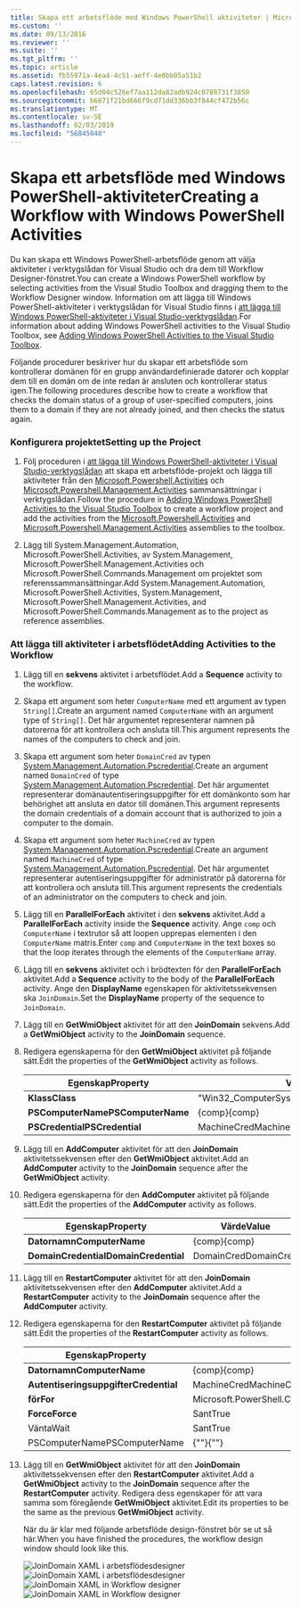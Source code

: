 ```yaml
---
title: Skapa ett arbetsflöde med Windows PowerShell aktiviteter | Microsoft Docs
ms.custom: ''
ms.date: 09/13/2016
ms.reviewer: ''
ms.suite: ''
ms.tgt_pltfrm: ''
ms.topic: article
ms.assetid: fb55971a-4ea4-4c51-aeff-4e0bb05a51b2
caps.latest.revision: 6
ms.openlocfilehash: 65d04c526ef7aa112da82adb924c0789731f3850
ms.sourcegitcommit: b6871f21bd666f9cd71dd336bb3f844cf472b56c
ms.translationtype: MT
ms.contentlocale: sv-SE
ms.lasthandoff: 02/03/2019
ms.locfileid: "56845040"
---
```

# <a name="creating-a-workflow-with-windows-powershell-activities"></a><span data-ttu-id="8942d-102">Skapa ett arbetsflöde med Windows PowerShell-aktiviteter</span><span class="sxs-lookup"><span data-stu-id="8942d-102">Creating a Workflow with Windows PowerShell Activities</span></span>

<span data-ttu-id="8942d-103">Du kan skapa ett Windows PowerShell-arbetsflöde genom att välja aktiviteter i verktygslådan för Visual Studio och dra dem till Workflow Designer-fönstret.</span><span class="sxs-lookup"><span data-stu-id="8942d-103">You can create a Windows PowerShell workflow by selecting activities from the Visual Studio Toolbox and dragging them to the Workflow Designer window.</span></span> <span data-ttu-id="8942d-104">Information om att lägga till Windows PowerShell-aktiviteter i verktygslådan för Visual Studio finns i [att lägga till Windows PowerShell-aktiviteter i Visual Studio-verktygslådan](./adding-windows-powershell-activities-to-the-visual-studio-toolbox.md).</span><span class="sxs-lookup"><span data-stu-id="8942d-104">For information about adding Windows PowerShell activities to the Visual Studio Toolbox, see [Adding Windows PowerShell Activities to the Visual Studio Toolbox](./adding-windows-powershell-activities-to-the-visual-studio-toolbox.md).</span></span>

<span data-ttu-id="8942d-105">Följande procedurer beskriver hur du skapar ett arbetsflöde som kontrollerar domänen för en grupp användardefinierade datorer och kopplar dem till en domän om de inte redan är ansluten och kontrollerar status igen.</span><span class="sxs-lookup"><span data-stu-id="8942d-105">The following procedures describe how to create a workflow that checks the domain status of a group of user-specified computers, joins them to a domain if they are not already joined, and then checks the status again.</span></span>

### <a name="setting-up-the-project"></a><span data-ttu-id="8942d-106">Konfigurera projektet</span><span class="sxs-lookup"><span data-stu-id="8942d-106">Setting up the Project</span></span>

1. <span data-ttu-id="8942d-107">Följ proceduren i [att lägga till Windows PowerShell-aktiviteter i Visual Studio-verktygslådan](./adding-windows-powershell-activities-to-the-visual-studio-toolbox.md) att skapa ett arbetsflöde-projekt och lägga till aktiviteter från den [Microsoft.Powershell.Activities](/dotnet/api/Microsoft.PowerShell.Activities) och [ Microsoft.Powershell.Management.Activities](/dotnet/api/Microsoft.PowerShell.Management.Activities) sammansättningar i verktygslådan.</span><span class="sxs-lookup"><span data-stu-id="8942d-107">Follow the procedure in [Adding Windows PowerShell Activities to the Visual Studio Toolbox](./adding-windows-powershell-activities-to-the-visual-studio-toolbox.md) to create a workflow project and add the activities from the [Microsoft.Powershell.Activities](/dotnet/api/Microsoft.PowerShell.Activities) and [Microsoft.Powershell.Management.Activities](/dotnet/api/Microsoft.PowerShell.Management.Activities) assemblies to the toolbox.</span></span>

2. <span data-ttu-id="8942d-108">Lägg till System.Management.Automation, Microsoft.PowerShell.Activities, av System.Management, Microsoft.PowerShell.Management.Activities och Microsoft.PowerShell.Commands.Management om projektet som referenssammansättningar.</span><span class="sxs-lookup"><span data-stu-id="8942d-108">Add System.Management.Automation, Microsoft.PowerShell.Activities, System.Management, Microsoft.PowerShell.Management.Activities, and Microsoft.PowerShell.Commands.Management as to the project as reference assemblies.</span></span>

### <a name="adding-activities-to-the-workflow"></a><span data-ttu-id="8942d-109">Att lägga till aktiviteter i arbetsflödet</span><span class="sxs-lookup"><span data-stu-id="8942d-109">Adding Activities to the Workflow</span></span>

1. <span data-ttu-id="8942d-110">Lägg till en **sekvens** aktivitet i arbetsflödet.</span><span class="sxs-lookup"><span data-stu-id="8942d-110">Add a **Sequence** activity to the workflow.</span></span>

2. <span data-ttu-id="8942d-111">Skapa ett argument som heter `ComputerName` med ett argument av typen `String[]`.</span><span class="sxs-lookup"><span data-stu-id="8942d-111">Create an argument named `ComputerName` with an argument type of `String[]`.</span></span> <span data-ttu-id="8942d-112">Det här argumentet representerar namnen på datorerna för att kontrollera och ansluta till.</span><span class="sxs-lookup"><span data-stu-id="8942d-112">This argument represents the names of the computers to check and join.</span></span>

3. <span data-ttu-id="8942d-113">Skapa ett argument som heter `DomainCred` av typen [System.Management.Automation.Pscredential](/dotnet/api/System.Management.Automation.PSCredential).</span><span class="sxs-lookup"><span data-stu-id="8942d-113">Create an argument named `DomainCred` of type [System.Management.Automation.Pscredential](/dotnet/api/System.Management.Automation.PSCredential).</span></span> <span data-ttu-id="8942d-114">Det här argumentet representerar domänautentiseringsuppgifter för ett domänkonto som har behörighet att ansluta en dator till domänen.</span><span class="sxs-lookup"><span data-stu-id="8942d-114">This argument represents the domain credentials of a domain account that is authorized to join a computer to the domain.</span></span>

4. <span data-ttu-id="8942d-115">Skapa ett argument som heter `MachineCred` av typen [System.Management.Automation.Pscredential](/dotnet/api/System.Management.Automation.PSCredential).</span><span class="sxs-lookup"><span data-stu-id="8942d-115">Create an argument named `MachineCred` of type [System.Management.Automation.Pscredential](/dotnet/api/System.Management.Automation.PSCredential).</span></span> <span data-ttu-id="8942d-116">Det här argumentet representerar autentiseringsuppgifter för administratör på datorerna för att kontrollera och ansluta till.</span><span class="sxs-lookup"><span data-stu-id="8942d-116">This argument represents the credentials of an administrator on the computers to check and join.</span></span>

5. <span data-ttu-id="8942d-117">Lägg till en **ParallelForEach** aktivitet i den **sekvens** aktivitet.</span><span class="sxs-lookup"><span data-stu-id="8942d-117">Add a **ParallelForEach** activity inside the **Sequence** activity.</span></span> <span data-ttu-id="8942d-118">Ange `comp` och `ComputerName` i textrutor så att loopen upprepas elementen i den `ComputerName` matris.</span><span class="sxs-lookup"><span data-stu-id="8942d-118">Enter `comp` and `ComputerName` in the text boxes so that the loop iterates through the elements of the `ComputerName` array.</span></span>

6. <span data-ttu-id="8942d-119">Lägg till en **sekvens** aktivitet och i brödtexten för den **ParallelForEach** aktivitet.</span><span class="sxs-lookup"><span data-stu-id="8942d-119">Add a **Sequence** activity to the body of the **ParallelForEach** activity.</span></span> <span data-ttu-id="8942d-120">Ange den **DisplayName** egenskapen för aktivitetssekvensen ska `JoinDomain`.</span><span class="sxs-lookup"><span data-stu-id="8942d-120">Set the **DisplayName** property of the sequence to `JoinDomain`.</span></span>

7. <span data-ttu-id="8942d-121">Lägg till en **GetWmiObject** aktivitet för att den **JoinDomain** sekvens.</span><span class="sxs-lookup"><span data-stu-id="8942d-121">Add a **GetWmiObject** activity to the **JoinDomain** sequence.</span></span>

8. <span data-ttu-id="8942d-122">Redigera egenskaperna för den **GetWmiObject** aktivitet på följande sätt.</span><span class="sxs-lookup"><span data-stu-id="8942d-122">Edit the properties of the **GetWmiObject** activity as follows.</span></span>

   |<span data-ttu-id="8942d-123">Egenskap</span><span class="sxs-lookup"><span data-stu-id="8942d-123">Property</span></span>|<span data-ttu-id="8942d-124">Värde</span><span class="sxs-lookup"><span data-stu-id="8942d-124">Value</span></span>|
   |--------------|-----------|
   |<span data-ttu-id="8942d-125">**Klass**</span><span class="sxs-lookup"><span data-stu-id="8942d-125">**Class**</span></span>|<span data-ttu-id="8942d-126">"Win32_ComputerSystem"</span><span class="sxs-lookup"><span data-stu-id="8942d-126">"Win32_ComputerSystem"</span></span>|
   |<span data-ttu-id="8942d-127">**PSComputerName**</span><span class="sxs-lookup"><span data-stu-id="8942d-127">**PSComputerName**</span></span>|<span data-ttu-id="8942d-128">{comp}</span><span class="sxs-lookup"><span data-stu-id="8942d-128">{comp}</span></span>|
   |<span data-ttu-id="8942d-129">**PSCredential**</span><span class="sxs-lookup"><span data-stu-id="8942d-129">**PSCredential**</span></span>|<span data-ttu-id="8942d-130">MachineCred</span><span class="sxs-lookup"><span data-stu-id="8942d-130">MachineCred</span></span>|

9. <span data-ttu-id="8942d-131">Lägg till en **AddComputer** aktivitet för att den **JoinDomain** aktivitetssekvensen efter den **GetWmiObject** aktivitet.</span><span class="sxs-lookup"><span data-stu-id="8942d-131">Add an **AddComputer** activity to the **JoinDomain** sequence after the **GetWmiObject** activity.</span></span>

10. <span data-ttu-id="8942d-132">Redigera egenskaperna för den **AddComputer** aktivitet på följande sätt.</span><span class="sxs-lookup"><span data-stu-id="8942d-132">Edit the properties of the **AddComputer** activity as follows.</span></span>

    |<span data-ttu-id="8942d-133">Egenskap</span><span class="sxs-lookup"><span data-stu-id="8942d-133">Property</span></span>|<span data-ttu-id="8942d-134">Värde</span><span class="sxs-lookup"><span data-stu-id="8942d-134">Value</span></span>|
    |--------------|-----------|
    |<span data-ttu-id="8942d-135">**Datornamn**</span><span class="sxs-lookup"><span data-stu-id="8942d-135">**ComputerName**</span></span>|<span data-ttu-id="8942d-136">{comp}</span><span class="sxs-lookup"><span data-stu-id="8942d-136">{comp}</span></span>|
    |<span data-ttu-id="8942d-137">**DomainCredential**</span><span class="sxs-lookup"><span data-stu-id="8942d-137">**DomainCredential**</span></span>|<span data-ttu-id="8942d-138">DomainCred</span><span class="sxs-lookup"><span data-stu-id="8942d-138">DomainCred</span></span>|

11. <span data-ttu-id="8942d-139">Lägg till en **RestartComputer** aktivitet för att den **JoinDomain** aktivitetssekvensen efter den **AddComputer** aktivitet.</span><span class="sxs-lookup"><span data-stu-id="8942d-139">Add a **RestartComputer** activity to the **JoinDomain** sequence after the **AddComputer** activity.</span></span>

12. <span data-ttu-id="8942d-140">Redigera egenskaperna för den **RestartComputer** aktivitet på följande sätt.</span><span class="sxs-lookup"><span data-stu-id="8942d-140">Edit the properties of the **RestartComputer** activity as follows.</span></span>

    |<span data-ttu-id="8942d-141">Egenskap</span><span class="sxs-lookup"><span data-stu-id="8942d-141">Property</span></span>|<span data-ttu-id="8942d-142">Värde</span><span class="sxs-lookup"><span data-stu-id="8942d-142">Value</span></span>|
    |--------------|-----------|
    |<span data-ttu-id="8942d-143">**Datornamn**</span><span class="sxs-lookup"><span data-stu-id="8942d-143">**ComputerName**</span></span>|<span data-ttu-id="8942d-144">{comp}</span><span class="sxs-lookup"><span data-stu-id="8942d-144">{comp}</span></span>|
    |<span data-ttu-id="8942d-145">**Autentiseringsuppgifter**</span><span class="sxs-lookup"><span data-stu-id="8942d-145">**Credential**</span></span>|<span data-ttu-id="8942d-146">MachineCred</span><span class="sxs-lookup"><span data-stu-id="8942d-146">MachineCred</span></span>|
    |<span data-ttu-id="8942d-147">**för**</span><span class="sxs-lookup"><span data-stu-id="8942d-147">**For**</span></span>|<span data-ttu-id="8942d-148">Microsoft.PowerShell.Commands.WaitForServiceTypes.PowerShell</span><span class="sxs-lookup"><span data-stu-id="8942d-148">Microsoft.PowerShell.Commands.WaitForServiceTypes.PowerShell</span></span>|
    |<span data-ttu-id="8942d-149">**Force**</span><span class="sxs-lookup"><span data-stu-id="8942d-149">**Force**</span></span>|<span data-ttu-id="8942d-150">Sant</span><span class="sxs-lookup"><span data-stu-id="8942d-150">True</span></span>|
    |<span data-ttu-id="8942d-151">Vänta</span><span class="sxs-lookup"><span data-stu-id="8942d-151">Wait</span></span>|<span data-ttu-id="8942d-152">Sant</span><span class="sxs-lookup"><span data-stu-id="8942d-152">True</span></span>|
    |<span data-ttu-id="8942d-153">PSComputerName</span><span class="sxs-lookup"><span data-stu-id="8942d-153">PSComputerName</span></span>|<span data-ttu-id="8942d-154">{""}</span><span class="sxs-lookup"><span data-stu-id="8942d-154">{""}</span></span>|

13. <span data-ttu-id="8942d-155">Lägg till en **GetWmiObject** aktivitet för att den **JoinDomain** aktivitetssekvensen efter den **RestartComputer** aktivitet.</span><span class="sxs-lookup"><span data-stu-id="8942d-155">Add a **GetWmiObject** activity to the **JoinDomain** sequence after the **RestartComputer** activity.</span></span> <span data-ttu-id="8942d-156">Redigera dess egenskaper för att vara samma som föregående **GetWmiObject** aktivitet.</span><span class="sxs-lookup"><span data-stu-id="8942d-156">Edit its properties to be the same as the previous **GetWmiObject** activity.</span></span>

    <span data-ttu-id="8942d-157">När du är klar med följande arbetsflöde design-fönstret bör se ut så här.</span><span class="sxs-lookup"><span data-stu-id="8942d-157">When you have finished the procedures, the workflow design window should look like this.</span></span>

    <span data-ttu-id="8942d-158">![JoinDomain XAML i arbetsflödesdesigner](../media/joindomainworkflow.png)
    ![JoinDomain XAML i arbetsflödesdesigner](../media/joindomainworkflow.png "JoinDomainWorkflow")</span><span class="sxs-lookup"><span data-stu-id="8942d-158">![JoinDomain XAML in Workflow designer](../media/joindomainworkflow.png)
![JoinDomain XAML in Workflow designer](../media/joindomainworkflow.png "JoinDomainWorkflow")</span></span>